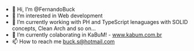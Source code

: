 - 👋 Hi, I’m @FernandoBuck
- 👀 I’m interested in Web development
- 🌱 I’m currently working with PH and TypeScript lenaguages with SOLID concepts, Clean Arch and so on...
- 💞️ I’m currently colaborating in KaBuM! - www.kabum.com.br
- 📫 How to reach me buck.s@hotmail.com

<!---
FernandoBuck/FernandoBuck is a ✨ special ✨ repository because its `README.md` (this file) appears on your GitHub profile.
You can click the Preview link to take a look at your changes.
--->
